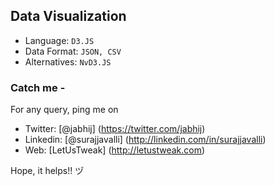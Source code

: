 ## Data Visualization

- Language: `D3.JS`
- Data Format: `JSON, CSV`
- Alternatives: `NvD3.JS`

### Catch me -

For any query, ping me on 
- Twitter: [@jabhij] (https://twitter.com/jabhij)
- Linkedin: [@surajjavalli] (http://linkedin.com/in/surajjavalli)
- Web: [LetUsTweak] (http://letustweak.com)

Hope, it helps!!  ヅ
